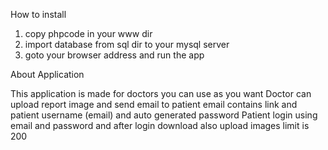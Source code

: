 How to install

1. copy phpcode in your www dir
2. import database from sql dir to your mysql server
3. goto your browser address and run the app

About Application

This application is made for doctors you can use as you want 
Doctor can upload report image and send email to patient email contains
link and patient username (email) and auto generated password
Patient login using email and password and after login download  also
upload images limit is 200
